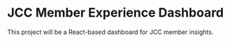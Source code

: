 # JCC Member Experience Dashboard
This project will be a React-based dashboard for JCC member insights.
